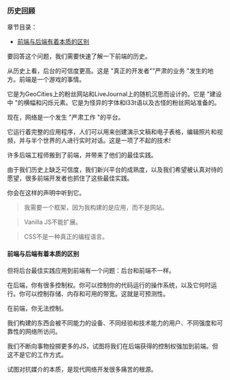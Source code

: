 ### 历史回顾
章节目录：
- [前端与后端有着本质的区别](#最佳实践：JavaScript框架)

要回答这个问题，我们需要快速了解一下前端的历史。

从历史上看，后台的可信度更高。这是 "真正的开发者""严肃的业务 "发生的地方。前端是一个游戏的事情。

它是为GeoCities上的粉丝网站和LiveJournal上的随机沉思而设计的。它是 "建设中 "的横幅和闪烁元素。它是为怪异的字体和l33t语以及古怪的粉丝网站准备的。

现在，网络是一个发生 "严肃工作 "的平台。

它运行着完整的应用程序，人们可以用来创建演示文稿和电子表格，编辑照片和视频，并与半个世界的人进行实时对话。这是一项了不起的技术!

许多后端工程师搬到了前端，并带来了他们的最佳实践。

由于我们历史上缺乏可信度，我们新兴平台的成熟度，以及我们希望被认真对待的愿望，很多前端开发者也抓住了这些最佳实践。

你会在这样的声明中听到它。

> 我需要一个框架，因为我构建的是应用，而不是网站。

> Vanilla JS不能扩展。

> CSS不是一种真正的编程语言。

#### 前端与后端有着本质的区别
但将后台最佳实践应用到前端有一个问题：后台和前端不一样。

在后端，你有很多控制权。你可以控制你的代码运行的操作系统，以及它何时运行。你可以控制存储、内存和可用的带宽。这就是可预测性。

在前端，你无法控制。

我们构建的东西会被不同能力的设备、不同经验和技术能力的用户、不同强度和可靠性的网络所访问。

我们不断向事物投掷更多的JS，试图将我们在后端获得的控制权强加到前端。但这不是它的工作方式。

试图对抗媒介的本质，是现代网络开发很多痛苦的根源。